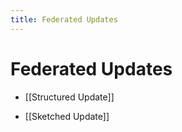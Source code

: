 ```yaml
---
title: Federated Updates
---
```


# Federated Updates
- [[Structured Update]] 

- [[Sketched Update]]















































































